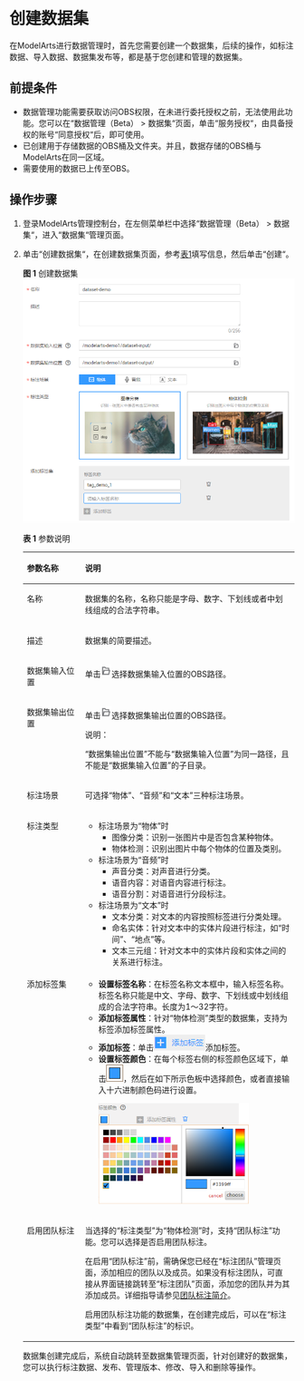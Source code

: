 # 创建数据集<a name="modelarts_23_0004"></a>

在ModelArts进行数据管理时，首先您需要创建一个数据集，后续的操作，如标注数据、导入数据、数据集发布等，都是基于您创建和管理的数据集。

## 前提条件<a name="section1488110071713"></a>

-   数据管理功能需要获取访问OBS权限，在未进行委托授权之前，无法使用此功能。您可以在“数据管理（Beta） \> 数据集“页面，单击“服务授权“，由具备授权的账号“同意授权“后，即可使用。
-   已创建用于存储数据的OBS桶及文件夹。并且，数据存储的OBS桶与ModelArts在同一区域。
-   需要使用的数据已上传至OBS。

## 操作步骤<a name="section1618113289617"></a>

1.  登录ModelArts管理控制台，在左侧菜单栏中选择“数据管理（Beta） \> 数据集“，进入“数据集“管理页面。
2.  单击“创建数据集“，在创建数据集页面，参考[表1](#table23211921112213)填写信息，然后单击“创建“。

    **图 1**  创建数据集<a name="fig1173053132416"></a>  
    ![](figures/创建数据集.png "创建数据集")

    **表 1**  参数说明

    <a name="table23211921112213"></a>
    <table><thead align="left"><tr id="row93205217220"><th class="cellrowborder" valign="top" width="21.38%" id="mcps1.2.3.1.1"><p id="p032042113223"><a name="p032042113223"></a><a name="p032042113223"></a>参数名称</p>
    </th>
    <th class="cellrowborder" valign="top" width="78.62%" id="mcps1.2.3.1.2"><p id="p63207212224"><a name="p63207212224"></a><a name="p63207212224"></a>说明</p>
    </th>
    </tr>
    </thead>
    <tbody><tr id="row332072152218"><td class="cellrowborder" valign="top" width="21.38%" headers="mcps1.2.3.1.1 "><p id="p9320202132218"><a name="p9320202132218"></a><a name="p9320202132218"></a>名称</p>
    </td>
    <td class="cellrowborder" valign="top" width="78.62%" headers="mcps1.2.3.1.2 "><p id="p9320221112220"><a name="p9320221112220"></a><a name="p9320221112220"></a>数据集的名称，名称只能是字母、数字、下划线或者中划线组成的合法字符串。</p>
    </td>
    </tr>
    <tr id="row1332082114226"><td class="cellrowborder" valign="top" width="21.38%" headers="mcps1.2.3.1.1 "><p id="p17320182120228"><a name="p17320182120228"></a><a name="p17320182120228"></a>描述</p>
    </td>
    <td class="cellrowborder" valign="top" width="78.62%" headers="mcps1.2.3.1.2 "><p id="p193205219229"><a name="p193205219229"></a><a name="p193205219229"></a>数据集的简要描述。</p>
    </td>
    </tr>
    <tr id="row8320521152212"><td class="cellrowborder" valign="top" width="21.38%" headers="mcps1.2.3.1.1 "><p id="p1032032118229"><a name="p1032032118229"></a><a name="p1032032118229"></a>数据集输入位置</p>
    </td>
    <td class="cellrowborder" valign="top" width="78.62%" headers="mcps1.2.3.1.2 "><p id="p11781174511331"><a name="p11781174511331"></a><a name="p11781174511331"></a>单击<a name="image109551214332"></a><a name="image109551214332"></a><span><img id="image109551214332" src="figures/icon_01.png"></span>选择数据集输入位置的OBS路径。</p>
    </td>
    </tr>
    <tr id="row032162112228"><td class="cellrowborder" valign="top" width="21.38%" headers="mcps1.2.3.1.1 "><p id="p232012172215"><a name="p232012172215"></a><a name="p232012172215"></a>数据集输出位置</p>
    </td>
    <td class="cellrowborder" valign="top" width="78.62%" headers="mcps1.2.3.1.2 "><p id="p18721117173417"><a name="p18721117173417"></a><a name="p18721117173417"></a>单击<a name="image898754853315"></a><a name="image898754853315"></a><span><img id="image898754853315" src="figures/icon_01.png"></span>选择数据集输出位置的OBS路径。</p>
    <div class="note" id="note793075104513"><a name="note793075104513"></a><a name="note793075104513"></a><span class="notetitle"> 说明： </span><div class="notebody"><p id="p5931195118452"><a name="p5931195118452"></a><a name="p5931195118452"></a><span class="parmname" id="parmname39261323134613"><a name="parmname39261323134613"></a><a name="parmname39261323134613"></a>“数据集输出位置”</span>不能与<span class="parmname" id="parmname1663582694616"><a name="parmname1663582694616"></a><a name="parmname1663582694616"></a>“数据集输入位置”</span>为同一路径，且不能是<span class="parmname" id="parmname192912050121912"><a name="parmname192912050121912"></a><a name="parmname192912050121912"></a>“数据集输入位置”</span>的子目录。</p>
    </div></div>
    </td>
    </tr>
    <tr id="row77214335814"><td class="cellrowborder" valign="top" width="21.38%" headers="mcps1.2.3.1.1 "><p id="p14721183105816"><a name="p14721183105816"></a><a name="p14721183105816"></a>标注场景</p>
    </td>
    <td class="cellrowborder" valign="top" width="78.62%" headers="mcps1.2.3.1.2 "><p id="p189052052113511"><a name="p189052052113511"></a><a name="p189052052113511"></a>可选择<span class="parmname" id="parmname1775942419472"><a name="parmname1775942419472"></a><a name="parmname1775942419472"></a>“物体”</span>、<span class="parmname" id="parmname111961427184720"><a name="parmname111961427184720"></a><a name="parmname111961427184720"></a>“音频”</span>和<span class="parmname" id="parmname154252029114717"><a name="parmname154252029114717"></a><a name="parmname154252029114717"></a>“文本”</span>三种标注场景。</p>
    </td>
    </tr>
    <tr id="row63031058350"><td class="cellrowborder" valign="top" width="21.38%" headers="mcps1.2.3.1.1 "><p id="p173031512355"><a name="p173031512355"></a><a name="p173031512355"></a>标注类型</p>
    </td>
    <td class="cellrowborder" valign="top" width="78.62%" headers="mcps1.2.3.1.2 "><a name="ul17863164214481"></a><a name="ul17863164214481"></a><ul id="ul17863164214481"><li>标注场景为<span class="parmname" id="parmname14621626174910"><a name="parmname14621626174910"></a><a name="parmname14621626174910"></a>“物体”</span>时<a name="ul65891048194813"></a><a name="ul65891048194813"></a><ul id="ul65891048194813"><li>图像分类：识别一张图片中是否包含某种物体。</li><li>物体检测：识别出图片中每个物体的位置及类别。</li></ul>
    </li><li>标注场景为<span class="parmname" id="parmname13815153614912"><a name="parmname13815153614912"></a><a name="parmname13815153614912"></a>“音频”</span>时<a name="ul780114539486"></a><a name="ul780114539486"></a><ul id="ul780114539486"><li>声音分类：对声音进行分类。</li><li>语音内容：对语音内容进行标注。</li><li>语音分割：对语音进行分段标注。</li></ul>
    </li><li>标注场景为<span class="parmname" id="parmname1165743914499"><a name="parmname1165743914499"></a><a name="parmname1165743914499"></a>“文本”</span>时<a name="ul341715563481"></a><a name="ul341715563481"></a><ul id="ul341715563481"><li>文本分类：对文本的内容按照标签进行分类处理。</li><li>命名实体：针对文本中的实体片段进行标注，如“时间”、“地点”等。</li><li>文本三元组：针对文本中的实体片段和实体之间的关系进行标注。</li></ul>
    </li></ul>
    </td>
    </tr>
    <tr id="row9921552103716"><td class="cellrowborder" valign="top" width="21.38%" headers="mcps1.2.3.1.1 "><p id="p892116529377"><a name="p892116529377"></a><a name="p892116529377"></a>添加标签集</p>
    </td>
    <td class="cellrowborder" valign="top" width="78.62%" headers="mcps1.2.3.1.2 "><a name="ul1050710321403"></a><a name="ul1050710321403"></a><ul id="ul1050710321403"><li><strong id="b1298114512011"><a name="b1298114512011"></a><a name="b1298114512011"></a>设置标签名称</strong>：在标签名称文本框中，输入标签名称。标签名称只能是中文、字母、数字、下划线或中划线组成的合法字符串。长度为1～32字符。</li><li><strong id="b789413811248"><a name="b789413811248"></a><a name="b789413811248"></a>添加标签属性</strong>：针对“物体检测”类型的数据集，支持为标签添加标签属性。</li><li><strong id="b13661481202"><a name="b13661481202"></a><a name="b13661481202"></a>添加标签</strong>：单击<a name="image112751057145313"></a><a name="image112751057145313"></a><span><img id="image112751057145313" src="figures/icon_02.png"></span>添加标签。</li><li><strong id="b82591522009"><a name="b82591522009"></a><a name="b82591522009"></a>设置标签颜色</strong>：在每个标签右侧的标签颜色区域下，单击<a name="image1365824855518"></a><a name="image1365824855518"></a><span><img id="image1365824855518" src="figures/icon_03.png"></span>，然后在如下所示色板中选择颜色，或者直接输入十六进制颜色码进行设置。<p id="p1755418011316"><a name="p1755418011316"></a><a name="p1755418011316"></a><a name="image13583039668"></a><a name="image13583039668"></a><span><img id="image13583039668" src="figures/icon_04.png" width="266" height="178.22"></span></p>
    </li></ul>
    </td>
    </tr>
    <tr id="row153988545298"><td class="cellrowborder" valign="top" width="21.38%" headers="mcps1.2.3.1.1 "><p id="p039917542298"><a name="p039917542298"></a><a name="p039917542298"></a>启用团队标注</p>
    </td>
    <td class="cellrowborder" valign="top" width="78.62%" headers="mcps1.2.3.1.2 "><p id="p153991054112917"><a name="p153991054112917"></a><a name="p153991054112917"></a>当选择的<span class="parmname" id="parmname15958629143019"><a name="parmname15958629143019"></a><a name="parmname15958629143019"></a>“标注类型”</span>为<span class="parmname" id="parmname534583116306"><a name="parmname534583116306"></a><a name="parmname534583116306"></a>“物体检测”</span>时，支持<span class="parmname" id="parmname51891234133012"><a name="parmname51891234133012"></a><a name="parmname51891234133012"></a>“团队标注”</span>功能。您可以选择是否启用团队标注。</p>
    <p id="p11302141953211"><a name="p11302141953211"></a><a name="p11302141953211"></a>在启用<span class="parmname" id="parmname34971401338"><a name="parmname34971401338"></a><a name="parmname34971401338"></a>“团队标注”</span>前，需确保您已经在<span class="parmname" id="parmname55946442335"><a name="parmname55946442335"></a><a name="parmname55946442335"></a>“标注团队”</span>管理页面，添加相应的团队以及成员。如果没有标注团队，可直接从界面链接跳转至<span class="wintitle" id="wintitle2952145743318"><a name="wintitle2952145743318"></a><a name="wintitle2952145743318"></a>“标注团队”</span>页面，添加您的团队并为其添加成员。详细指导请参见<a href="团队标注简介.md">团队标注简介</a>。</p>
    <p id="p1552981218310"><a name="p1552981218310"></a><a name="p1552981218310"></a>启用团队标注功能的数据集，在创建完成后，可以在<span class="parmname" id="parmname1547217490318"><a name="parmname1547217490318"></a><a name="parmname1547217490318"></a>“标注类型”</span>中看到<span class="parmname" id="parmname198291446334"><a name="parmname198291446334"></a><a name="parmname198291446334"></a>“团队标注”</span>的标识。</p>
    </td>
    </tr>
    </tbody>
    </table>

    数据集创建完成后，系统自动跳转至数据集管理页面，针对创建好的数据集，您可以执行标注数据、发布、管理版本、修改、导入和删除等操作。


